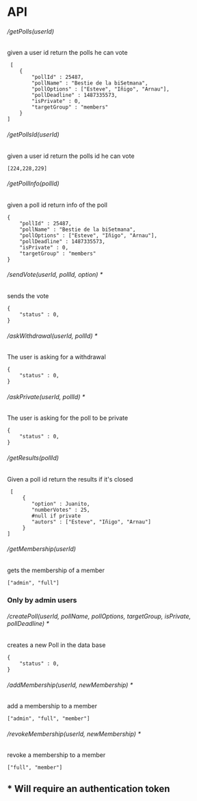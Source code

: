 # API

###### /getPolls(userId)
given a user id return the polls he can vote
```
 [
    {
        "pollId" : 25487,
        "pollName" : "Bestie de la biSetmana",
        "pollOptions" : ["Esteve", "Iñigo", "Arnau"],
        "pollDeadline" : 1487335573,
        "isPrivate" : 0,
        "targetGroup" : "members"
    }
]
```
###### /getPollsId(userId)
given a user id return the polls id he can vote
```
[224,228,229]
```

###### /getPollInfo(pollId)
given a poll id return info of the poll
```
{
    "pollId" : 25487,
    "pollName" : "Bestie de la biSetmana",
    "pollOptions" : ["Esteve", "Iñigo", "Arnau"],
    "pollDeadline" : 1487335573,
    "isPrivate" : 0,
    "targetGroup" : "members"
}

```

###### /sendVote(userId, pollId, option) *
sends the vote
```
{
    "status" : 0,
}
```



###### /askWithdrawal(userId, pollId) *
The user is asking for a withdrawal
```
{
    "status" : 0,
}
```

###### /askPrivate(userId, pollId) *
The user is asking for the poll to be private
```
{
    "status" : 0,
}
```

###### /getResults(pollId)
Given a poll id return the results if it's closed
```
 [
     {
        "option" : Juanito,
        "numberVotes" : 25,
        #null if private
        "autors" : ["Esteve", "Iñigo", "Arnau"]
     }
]
```

###### /getMembership(userId)
gets the membership of a member
```
["admin", "full"]
```

### Only by admin users

###### /createPoll(userId, pollName, pollOptions, targetGroup, isPrivate, pollDeadline) *
creates a new Poll in the data base
```
{
    "status" : 0,
}
```
###### /addMembership(userId, newMembership) *
add a membership to a member
```
["admin", "full", "member"]
```
###### /revokeMembership(userId, newMembership) *
revoke a membership to a member
```
["full", "member"]
```


## \* Will require an authentication token

